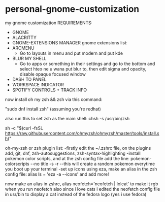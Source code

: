 # personal-gnome-customization
my gnome customization
REQUIREMENTS:
  - GNOME
  - ALACRITTY
  - GNOME-EXTENSIONS MANAGER
gnome extensions list:
- ARCMENU
  * Go to layouts in menu and put modern and put kde
- BLUR MY SHELL
  * Go to apps or something in their settings and go to the bottom and select hteo ne u wana put blur to, then edit sigma and opacity, disable opaque focused window
- DASH TO PANEL
- WORKSPACE INDICATOR
- SPOTIFY CONTROLS + TRACK INFO

now install oh my zsh && zsh via this command:

"sudo dnf install zsh" (assuming you're redhat)

also run this to set zsh as the main shell: chsh -s /usr/bin/zsh

sh -c "$(curl -fsSL https://raw.githubusercontent.com/ohmyzsh/ohmyzsh/master/tools/install.sh)"  

oh-my-zsh or zsh plugin list:
  -firstly edit the ~/.zshrc file, on the plugins add, git, dnf, zsh-autosuggestions, zsh-syntax-highlighting
  -install pokemon color scripts, and at the zsh config file add the line: pokemon-colorscripts --no title -s -r     --this will create a random pokemon everytime you boot up your terminal
  -set up icons using eza, make an alias in the zsh config file: alias ls = 'eza -a --icons' and add more!

now make an alias in zshrc, alias neofetch='neofetch | lolcat' to make it rgb when you run neofetch
also since i love cats i edited the neofetch config file in usr/bin to display a cat instead of the fedora logo (yes i use fedora)

